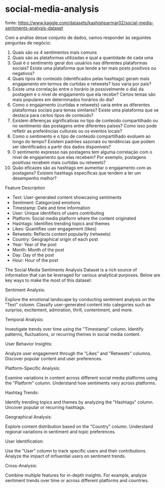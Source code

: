 # social-media-analysis

fonte: https://www.kaggle.com/datasets/kashishparmar02/social-media-sentiments-analysis-dataset 

Com a análise desse conjunto de dados, vamos responder às seguintes perguntas de negócio:

1. Quais são os 4 sentimentos mais comuns
2. Quais são as plataformas utilizadas e qual a quantidade de cada uma
3. Qual é o sentimento geral dos usuários nas diferentes plataformas sociais? Existe uma plataforma que tende a ter mais posts positivos ou negativos?
4. Quais tipos de conteúdo (identificados pelas hashtags) geram mais engajamento em termos de curtidas e retweets? Isso varia por país?
5. Existe uma correlação entre o horário (e possivelmente o dia) da postagem e o nível de engajamento que ela recebe? Certos temas são mais populares em determinados horários do dia?
6. Como o engajamento (curtidas e retweets) varia entre as diferentes plataformas sociais para temas similares? Existe uma plataforma que se destaca para certos tipos de conteúdo?
7. Existem diferenças significativas no tipo de conteúdo compartilhado ou no sentimento das postagens entre diferentes países? Como isso pode refletir as preferências culturais ou os eventos locais?
8. Como o sentimento e o tipo de conteúdo compartilhado evoluem ao longo do tempo? Existem padrões sazonais ou tendências que podem ser identificados a partir dos dados disponíveis?
9. O sentimento expresso nas postagens tem alguma correlação com o nível de engajamento que elas recebem? Por exemplo, postagens positivas recebem mais curtidas ou retweets?
10. Quão eficazes são as hashtags em aumentar o engajamento com as postagens? Existem hashtags específicas que tendem a ter um desempenho melhor?



Feature	Description
* Text:	User-generated content showcasing sentiments
* Sentiment: Categorized emotions
* Timestamp: Date and time information
* User:	Unique identifiers of users contributing
* Platform:	Social media platform where the content originated
* Hashtags:	Identifies trending topics and themes
* Likes: Quantifies user engagement (likes)
* Retweets:	Reflects content popularity (retweets)
* Country: Geographical origin of each post
* Year:	Year of the post
* Month: Month of the post
* Day: Day of the post
* Hour: Hour of the post

The Social Media Sentiments Analysis Dataset is a rich source of information that can be leveraged for various analytical purposes. Below are key ways to make the most of this dataset:

Sentiment Analysis:

Explore the emotional landscape by conducting sentiment analysis on the "Text" column.
Classify user-generated content into categories such as surprise, excitement, admiration, thrill, contentment, and more.

Temporal Analysis:

Investigate trends over time using the "Timestamp" column.
Identify patterns, fluctuations, or recurring themes in social media content.

User Behavior Insights:

Analyze user engagement through the "Likes" and "Retweets" columns.
Discover popular content and user preferences.

Platform-Specific Analysis:

Examine variations in content across different social media platforms using the "Platform" column.
Understand how sentiments vary across platforms.

Hashtag Trends:

Identify trending topics and themes by analyzing the "Hashtags" column.
Uncover popular or recurring hashtags.

Geographical Analysis:

Explore content distribution based on the "Country" column.
Understand regional variations in sentiment and topic preferences.

User Identification:

Use the "User" column to track specific users and their contributions.
Analyze the impact of influential users on sentiment trends.

Cross-Analysis:

Combine multiple features for in-depth insights.
For example, analyze sentiment trends over time or across different platforms and countries.
